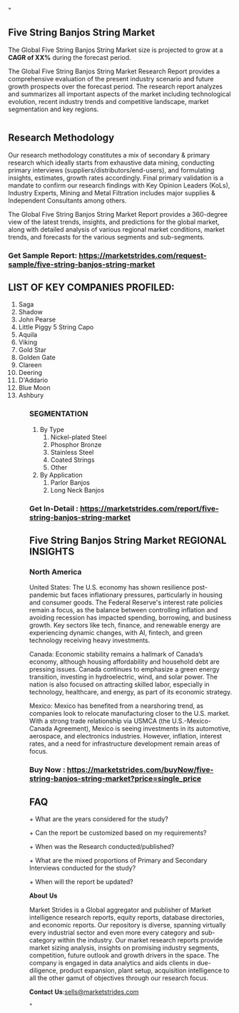 "<h2>Five String Banjos String Market</h2>
<p>The Global Five String Banjos String Market size is projected to grow at a <strong>CAGR of XX%</strong> during the forecast period.</p>
<p>The Global Five String Banjos String Market Research Report provides a comprehensive evaluation of the present industry scenario and future growth prospects over the forecast period. The research report analyzes and summarizes all important aspects of the market including technological evolution, recent industry trends and competitive landscape, market segmentation and key regions.</p>
<p><img style=""width: 100%;"" src=""https://marketstrides.com//uploads/images/marketstrides-051.png"" alt=""Five String Banjos String Market Report Analysis"" /></p>
<h2>Research Methodology</h2>
<p>Our research methodology constitutes a mix of secondary &amp; primary research which ideally starts from exhaustive data mining, conducting primary interviews (suppliers/distributors/end-users), and formulating insights, estimates, growth rates accordingly. Final primary validation is a mandate to confirm our research findings with Key Opinion Leaders (KoLs), Industry Experts, Mining and Metal Filtration includes major supplies &amp; Independent Consultants among others.</p>
<p>The Global Five String Banjos String Market Report provides a 360-degree view of the latest trends, insights, and predictions for the global market, along with detailed analysis of various regional market conditions, market trends, and forecasts for the various segments and sub-segments.</p>
<h3><strong>Get Sample Report: <a href=
https://marketstrides.com/request-sample/five-string-banjos-string-market>https://marketstrides.com/request-sample/five-string-banjos-string-market</a></strong></h3>
<h2>LIST OF KEY COMPANIES PROFILED:</h2>
<p><ol><li>
Saga</li><li>Shadow</li><li>John Pearse</li><li>Little Piggy 5 String Capo</li><li>Aquila</li><li>Viking</li><li>Gold Star</li><li>Golden Gate</li><li>Clareen</li><li>Deering</li><li>D'Addario</li><li>Blue Moon</li><li>Ashbury


</li><ol></p>
<h3>SEGMENTATION</h3>
<p><ol><li>By Type<ol><li>Nickel-plated Steel</li><li>Phosphor Bronze</li><li>Stainless Steel</li><li>Coated Strings</li><li>Other</li></ol></li><li>By Application<ol><li>Parlor Banjos</li><li>Long Neck Banjos</li></ol></li></ol></p>
<h3><strong>Get In-Detail : <a href=https://marketstrides.com/report/five-string-banjos-string-market>https://marketstrides.com/report/five-string-banjos-string-market</a></strong></h3>
<h2>Five String Banjos String Market REGIONAL INSIGHTS</h2>
<h3>North America</h3>
<p>United States: The U.S. economy has shown resilience post-pandemic but faces inflationary pressures, particularly in housing and consumer goods. The Federal Reserve's interest rate policies remain a focus, as the balance between controlling inflation and avoiding recession has impacted spending, borrowing, and business growth. Key sectors like tech, finance, and renewable energy are experiencing dynamic changes, with AI, fintech, and green technology receiving heavy investments.</p>
<p>Canada: Economic stability remains a hallmark of Canada’s economy, although housing affordability and household debt are pressing issues. Canada continues to emphasize a green energy transition, investing in hydroelectric, wind, and solar power. The nation is also focused on attracting skilled labor, especially in technology, healthcare, and energy, as part of its economic strategy.</p>
<p>Mexico: Mexico has benefited from a nearshoring trend, as companies look to relocate manufacturing closer to the U.S. market. With a strong trade relationship via USMCA (the U.S.-Mexico-Canada Agreement), Mexico is seeing investments in its automotive, aerospace, and electronics industries. However, inflation, interest rates, and a need for infrastructure development remain areas of focus.</p>
<h3><strong>Buy Now : <a href=https://marketstrides.com/buyNow/five-string-banjos-string-market?price=single_price>https://marketstrides.com/buyNow/five-string-banjos-string-market?price=single_price</a></strong></h3>
<h2>FAQ</h2>
<p>+ What are the years considered for the study?</p>
<p>+ Can the report be customized based on my requirements?</p>
<p>+ When was the Research conducted/published?</p>
<p>+ What are the mixed proportions of Primary and Secondary Interviews conducted for the study?</p>
<p>+ When will the report be updated?</p>
<p>𝐀𝐛𝐨𝐮𝐭 𝐔𝐬</p>
<p>Market Strides is a Global aggregator and publisher of Market intelligence research reports, equity reports, database directories, and economic reports. Our repository is diverse, spanning virtually every industrial sector and even more every category and sub-category within the industry. Our market research reports provide market sizing analysis, insights on promising industry segments, competition, future outlook and growth drivers in the space. The company is engaged in data analytics and aids clients in due-diligence, product expansion, plant setup, acquisition intelligence to all the other gamut of objectives through our research focus.</p>
<p>𝐂𝐨𝐧𝐭𝐚𝐜𝐭 𝐔𝐬:<a href=mailto:sells@marketstrides.com>sells@marketstrides.com</a></p>"
